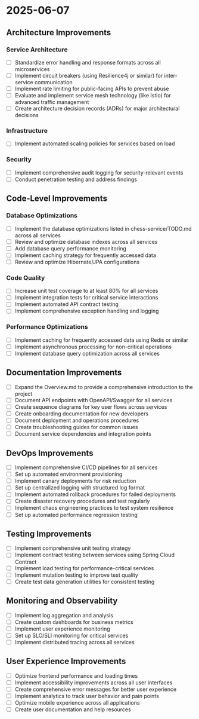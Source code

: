 # 2025-06-07

## Architecture Improvements

### Service Architecture
- [ ] Standardize error handling and response formats across all microservices
- [ ] Implement circuit breakers (using Resilience4j or similar) for inter-service communication
- [ ] Implement rate limiting for public-facing APIs to prevent abuse
- [ ] Evaluate and implement service mesh technology (like Istio) for advanced traffic management
- [ ] Create architecture decision records (ADRs) for major architectural decisions

### Infrastructure
- [ ] Implement automated scaling policies for services based on load

### Security
- [ ] Implement comprehensive audit logging for security-relevant events
- [ ] Conduct penetration testing and address findings

## Code-Level Improvements

### Database Optimizations
- [ ] Implement the database optimizations listed in chess-service/TODO.md across all services
- [ ] Review and optimize database indexes across all services
- [ ] Add database query performance monitoring
- [ ] Implement caching strategy for frequently accessed data
- [ ] Review and optimize Hibernate/JPA configurations

### Code Quality
- [ ] Increase unit test coverage to at least 80% for all services
- [ ] Implement integration tests for critical service interactions
- [ ] Implement automated API contract testing
- [ ] Implement comprehensive exception handling and logging

### Performance Optimizations
- [ ] Implement caching for frequently accessed data using Redis or similar
- [ ] Implement asynchronous processing for non-critical operations
- [ ] Implement database query optimization across all services

## Documentation Improvements

- [ ] Expand the Overview.md to provide a comprehensive introduction to the project
- [ ] Document API endpoints with OpenAPI/Swagger for all services
- [ ] Create sequence diagrams for key user flows across services
- [ ] Create onboarding documentation for new developers
- [ ] Document deployment and operations procedures
- [ ] Create troubleshooting guides for common issues
- [ ] Document service dependencies and integration points

## DevOps Improvements

- [ ] Implement comprehensive CI/CD pipelines for all services
- [ ] Set up automated environment provisioning
- [ ] Implement canary deployments for risk reduction
- [ ] Set up centralized logging with structured log format
- [ ] Implement automated rollback procedures for failed deployments
- [ ] Create disaster recovery procedures and test regularly
- [ ] Implement chaos engineering practices to test system resilience
- [ ] Set up automated performance regression testing

## Testing Improvements

- [ ] Implement comprehensive unit testing strategy
- [ ] Implement contract testing between services using Spring Cloud Contract
- [ ] Implement load testing for performance-critical services
- [ ] Implement mutation testing to improve test quality
- [ ] Create test data generation utilities for consistent testing

## Monitoring and Observability

- [ ] Implement log aggregation and analysis
- [ ] Create custom dashboards for business metrics
- [ ] Implement user experience monitoring
- [ ] Set up SLO/SLI monitoring for critical services
- [ ] Implement distributed tracing across all services

## User Experience Improvements

- [ ] Optimize frontend performance and loading times
- [ ] Implement accessibility improvements across all user interfaces
- [ ] Create comprehensive error messages for better user experience
- [ ] Implement analytics to track user behavior and pain points
- [ ] Optimize mobile experience across all applications
- [ ] Create user documentation and help resources